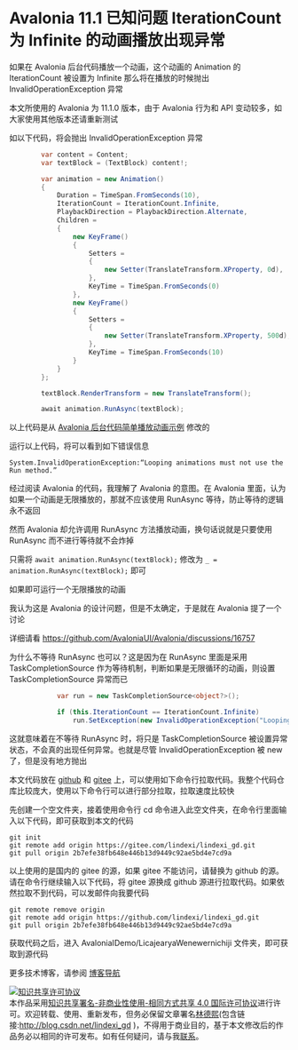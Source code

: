 
# Avalonia 11.1 已知问题 IterationCount 为 Infinite 的动画播放出现异常

如果在 Avalonia 后台代码播放一个动画，这个动画的 Animation 的 IterationCount 被设置为 Infinite 那么将在播放的时候抛出 InvalidOperationException 异常

<!--more-->


<!-- 发布 -->
<!-- 博客 -->

本文所使用的 Avalonia 为 11.1.0 版本，由于 Avalonia 行为和 API 变动较多，如大家使用其他版本还请重新测试

如以下代码，将会抛出 InvalidOperationException 异常

```csharp
        var content = Content;
        var textBlock = (TextBlock) content!;

        var animation = new Animation()
        {
            Duration = TimeSpan.FromSeconds(10),
            IterationCount = IterationCount.Infinite,
            PlaybackDirection = PlaybackDirection.Alternate,
            Children =
            {
                new KeyFrame()
                {
                    Setters =
                    {
                        new Setter(TranslateTransform.XProperty, 0d),
                    },
                    KeyTime = TimeSpan.FromSeconds(0)
                },
                new KeyFrame()
                {
                    Setters =
                    {
                        new Setter(TranslateTransform.XProperty, 500d),
                    },
                    KeyTime = TimeSpan.FromSeconds(10)
                }
            }
        };

        textBlock.RenderTransform = new TranslateTransform();

        await animation.RunAsync(textBlock);
```

以上代码是从 [Avalonia 后台代码简单播放动画示例](https://blog.lindexi.com/post/Avalonia-%E5%90%8E%E5%8F%B0%E4%BB%A3%E7%A0%81%E7%AE%80%E5%8D%95%E6%92%AD%E6%94%BE%E5%8A%A8%E7%94%BB%E7%A4%BA%E4%BE%8B.html ) 修改的
<!-- [Avalonia 后台代码简单播放动画示例 - lindexi - 博客园](https://www.cnblogs.com/lindexi/p/18368582 ) -->

运行以上代码，将可以看到如下错误信息

```
System.InvalidOperationException:“Looping animations must not use the Run method.”
```

经过阅读 Avalonia 的代码，我理解了 Avalonia 的意图。在 Avalonia 里面，认为如果一个动画是无限播放的，那就不应该使用 RunAsync 等待，防止等待的逻辑永不返回

然而 Avalonia 却允许调用 RunAsync 方法播放动画，换句话说就是只要使用 RunAsync 而不进行等待就不会炸掉

只需将 `await animation.RunAsync(textBlock);` 修改为 `_ = animation.RunAsync(textBlock);` 即可

如果即可运行一个无限播放的动画

我认为这是 Avalonia 的设计问题，但是不太确定，于是就在 Avalonia 提了一个讨论

详细请看 <https://github.com/AvaloniaUI/Avalonia/discussions/16757>

为什么不等待 RunAsync 也可以？这是因为在 RunAsync 里面是采用 TaskCompletionSource 作为等待机制，判断如果是无限循环的动画，则设置 TaskCompletionSource 异常而已

```csharp
            var run = new TaskCompletionSource<object?>();

            if (this.IterationCount == IterationCount.Infinite)
                run.SetException(new InvalidOperationException("Looping animations must not use the Run method."));
```

这就意味着在不等待 RunAsync 时，将只是 TaskCompletionSource 被设置异常状态，不会真的出现任何异常。也就是尽管 InvalidOperationException 被 new 了，但是没有地方抛出

本文代码放在 [github](https://github.com/lindexi/lindexi_gd/tree/2b7efe38fb648e446b13d9449c92ae5bd4e7cd9a/AvaloniaIDemo/LicajearyaWenewernichiji) 和 [gitee](https://gitee.com/lindexi/lindexi_gd/tree/2b7efe38fb648e446b13d9449c92ae5bd4e7cd9a/AvaloniaIDemo/LicajearyaWenewernichiji) 上，可以使用如下命令行拉取代码。我整个代码仓库比较庞大，使用以下命令行可以进行部分拉取，拉取速度比较快

先创建一个空文件夹，接着使用命令行 cd 命令进入此空文件夹，在命令行里面输入以下代码，即可获取到本文的代码

```
git init
git remote add origin https://gitee.com/lindexi/lindexi_gd.git
git pull origin 2b7efe38fb648e446b13d9449c92ae5bd4e7cd9a
```

以上使用的是国内的 gitee 的源，如果 gitee 不能访问，请替换为 github 的源。请在命令行继续输入以下代码，将 gitee 源换成 github 源进行拉取代码。如果依然拉取不到代码，可以发邮件向我要代码

```
git remote remove origin
git remote add origin https://github.com/lindexi/lindexi_gd.git
git pull origin 2b7efe38fb648e446b13d9449c92ae5bd4e7cd9a
```

获取代码之后，进入 AvaloniaIDemo/LicajearyaWenewernichiji 文件夹，即可获取到源代码

更多技术博客，请参阅 [博客导航](https://blog.lindexi.com/post/%E5%8D%9A%E5%AE%A2%E5%AF%BC%E8%88%AA.html )




<a rel="license" href="http://creativecommons.org/licenses/by-nc-sa/4.0/"><img alt="知识共享许可协议" style="border-width:0" src="https://licensebuttons.net/l/by-nc-sa/4.0/88x31.png" /></a><br />本作品采用<a rel="license" href="http://creativecommons.org/licenses/by-nc-sa/4.0/">知识共享署名-非商业性使用-相同方式共享 4.0 国际许可协议</a>进行许可。欢迎转载、使用、重新发布，但务必保留文章署名[林德熙](http://blog.csdn.net/lindexi_gd)(包含链接:http://blog.csdn.net/lindexi_gd )，不得用于商业目的，基于本文修改后的作品务必以相同的许可发布。如有任何疑问，请与我[联系](mailto:lindexi_gd@163.com)。